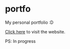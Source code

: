 # portfo
My personal portfolio :D 

[Click here](http://afafalwan.pythonanywhere.com/) to visit the website.

PS: In progress


